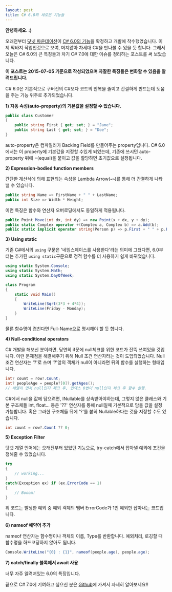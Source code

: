 ```yaml
---
layout: post
title: C# 6.0의 새로운 기능들
---
```

**안녕하세요. :)**

오래전부터 [닷넷 파운데이션](http://github.com/dotnet)이 [C# 6.0의 기능](https://github.com/dotnet/roslyn/wiki/New-Language-Features-in-C%23-6)을 확정하고 개발에 착수했었습니다.
이제 막바지 작업인것으로 보여, 머지않아 차세대 C#을 만나볼 수 있을 듯 합니다. 그래서 오늘은 C# 6.0의 큰 특징들과 차기 C# 7.0에 대한 이슈를 정리하는 포스트를 써 보았습니다.

**이 포스트는 2015-07-05 기준으로 작성되었으며 자잘한 특징들은 변화할 수 있음을 알려드립니다.**

C# 6.0은 기본적으로 구버전의 C#보다 코드의 반복을 줄이고 간결하게 만드는데 도움을 주는 기능 위주로 추가되었습니다.

**1) 자동 속성(auto-property)의 기본값을 설정할 수 있습니다.**

```csharp
public class Customer
{
    public string First { get; set; } = "Jane";
    public string Last { get; set; } = "Doe";
}
```

auto-property은 컴파일러가 Backing Field를 만들어주는 property입니다. C# 6.0에서는 이 property에 기본값을 지정할 수있게 되었는데, 기존에 쓰시던 auto-property 뒤에 =(equal)을 붙이고 값을 할당하면 초기값으로 설정됩니다.

**2) Expression-bodied function members**

간단한 계산식에 의해 표현되는 속성을 Lambda Arrow(`=>`)를 통해 더 간결하게 나타낼 수 있습니다.

```csharp
public string Name => FirstName + " " + LastName;
public int Size => Width * Height;
```

이런 특징은 함수와 연산자 오버로딩에서도 동일하게 적용됩니다.

```csharp
public Point Move(int dx, int dy) => new Point(x + dx, y + dy);
public static Complex operator +(Complex a, Complex b) => a.Add(b);
public static implicit operator string(Person p) => p.First + " " + p.Last;
```

**3) Using static**

기존 C#에서의 `using` 구문은 '네임스페이스를 사용한다'라는 의미에 그쳤다면, 6.0부터는 추가된 `using static`구문으로 정적 함수를 더 사용하기 쉽게 바뀌었습니다.

```csharp
using static System.Console;
using static System.Math;
using static System.DayOfWeek;

class Program
{
    static void Main()
    {
        WriteLine(Sqrt(3*3 + 4*4));
        WriteLine(Friday - Monday);
    }
}
```
물론 함수명이 겹친다면 Full-Name으로 명시해야 할 듯 합니다.

**4) Null-conditional operators**

C# 개발을 해보신 분이라면, 당연히 if문에 null체크를 위한 코드가 잔뜩 쓰여있을 것입니다. 이런 문제점을 해결해주기 위해 Null 조건 연산자라는 것이 도입되었습니다.
Null 조건 연산자는 '?'로 쓰며 '?'앞의 객체가 null이 아니라면 뒤의 함수를 실행하는 형태입니다.

```csharp
int? count = row?.Count;
int? peopleAge = people?[0]?.getAges();
// 배열이 먼저 null인지 체크 후, 인덱스 0번이 null인지 체크 후 함수 실행.
```
C#에서 null을 값에 담으려면, INullable를 상속받아야하는데, 그렇지 않은 클래스와 기본 구조체들 int, float... 등은 '??' 연산자를 통해 null일때 기본적으로 담을 값을 설정 가능합니다. 혹은 그러한 구조체들 뒤에 '?'를 붙혀 Nullable하다는 것을 지정할 수도 있습니다.

```csharp
int count = row?.Count ?? 0;
```

**5) Exception Filter**

닷넷 계열 언어에는 오래전부터 있었던 기능으로, try-catch에서 잡아낼 예외에 조건을 정해줄 수 있었습니다.

```csharp
try
{
    // working...
}
catch(Exception ex) if (ex.ErrorCode == 1)
{
    // Booom!
}
```

위 코드는 발생한 예외 중 예외 객체의 멤버 ErrorCode가 1인 예외만 잡아내는 코드입니다.


**6) nameof 예약어 추가**

nameof 연산자는 함수명이나 객체의 이름, Type를 반환합니다.
예외처리, 로깅할 때 함수명을 하드코딩하지 않아도 됩니다.

```csharp
Console.WriteLine("{0} : {1}", nameof(people.age), people.age);
```

**7) catch/finally 블록에서 await 사용**

너무 자주 알려져있는 6.0의 특징입니다.


끝으로 C# 7.0에 기여하고 싶으신 분은 [Github](https://github.com/dotnet/roslyn/issues/2136)에 가셔서 자세히 알아보세요!!
